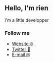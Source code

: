 ## Hello, I'm rien

I'm a little developper

### Follow me

- [Website 🌐](https://rien.tk/)
- [Twitter 💙](https://twitter.com/0orieno0)
- [E-mail ✉](mailto:contact.github@rien.tk)
